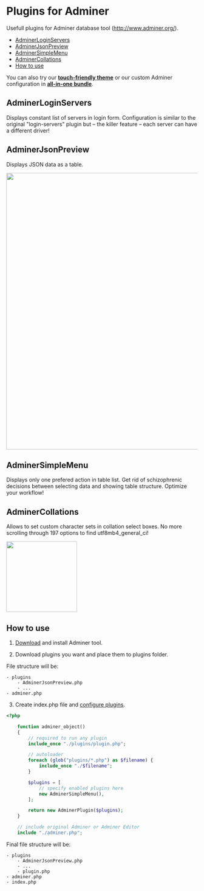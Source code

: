 Plugins for Adminer
===================

Usefull plugins for Adminer database tool (http://www.adminer.org/).

- [AdminerLoginServers](https://github.com/pematon/adminer-plugins#adminerloginservers)
- [AdminerJsonPreview](https://github.com/pematon/adminer-plugins#adminerjsonpreview)
- [AdminerSimpleMenu](https://github.com/pematon/adminer-plugins#adminersimplemenu)
- [AdminerCollations](https://github.com/pematon/adminer-plugins#adminercollations)
- [How to use](https://github.com/pematon/adminer-plugins#how-to-use)

You can also try our [**touch-friendly theme**](https://github.com/pematon/adminer-theme) or our custom Adminer configuration in [**all-in-one bundle**](https://github.com/pematon/adminer-custom).

## AdminerLoginServers

Displays constant list of servers in login form. Configuration is similar to the original "login-servers" plugin but – the killer feature – each server can have a different driver!

## AdminerJsonPreview

Displays JSON data as a table.

<img src="http://pematon.github.io/screenshots/json-preview.png" width="728px" />

## AdminerSimpleMenu

Displays only one prefered action in table list.
Get rid of schizophrenic decisions between selecting data and showing table structure. Optimize your workflow!

## AdminerCollations

Allows to set custom character sets in collation select boxes. No more scrolling through 197 options to find utf8mb4_general_ci!

<img src="http://pematon.github.io/screenshots/adminer-collations.png" width="186px" />

## How to use

1. [Download](http://www.adminer.org/#download) and install Adminer tool.

2. Download plugins you want and place them to plugins folder.

File structure will be:
```
- plugins
	- AdminerJsonPreview.php
	- ...
- adminer.php
```

3. Create index.php file and [configure plugins](http://www.adminer.org/plugins/#use).

```php
<?php

	function adminer_object()
	{
		// required to run any plugin
		include_once "./plugins/plugin.php";

		// autoloader
		foreach (glob("plugins/*.php") as $filename) {
			include_once "./$filename";
		}

		$plugins = [
			// specify enabled plugins here
			new AdminerSimpleMenu(),
		];

		return new AdminerPlugin($plugins);
	}

	// include original Adminer or Adminer Editor
	include "./adminer.php";
```

Final file structure will be:
```
- plugins
	- AdminerJsonPreview.php
	- ...
	- plugin.php
- adminer.php
- index.php
```
